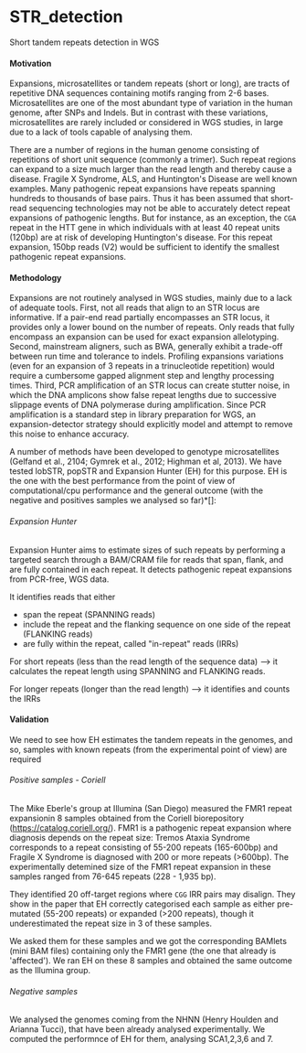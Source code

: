 # STR_detection
Short tandem repeats detection in WGS

#### Motivation


Expansions, microsatellites or tandem repeats (short or long), are tracts of repetitive DNA sequences containing motifs ranging from 2-6 bases. Microsatellites are one of the most abundant type of variation in the human genome, after SNPs and Indels. But in contrast with these variations, microsatellites are rarely included or considered in WGS studies, in large due to a lack of tools capable of analysing them.



There are a number of regions in the human genome consisting of repetitions of short unit sequence (commonly a trimer). Such repeat regions can expand to a size much larger than the read length and thereby cause a disease. Fragile X Syndrome, ALS, and Huntington's Disease are well known examples. Many pathogenic repeat expansions have repeats spanning hundreds to thousands of base pairs. Thus it has been assumed that short-read sequencing technologies may not be able to accurately detect repeat expansions of pathogenic lengths. But for instance, as an exception, the `CGA` repeat in the HTT gene in which individuals with at least 40 repeat units (120bp) are at risk of developing Huntington's disease. For this repeat expansion, 150bp reads (V2) would be sufficient to identify the smallest pathogenic repeat expansions.


#### Methodology

Expansions are not routinely analysed in WGS studies, mainly due to a lack of adequate tools. First, not all reads that align to an STR locus are informative. If a pair-end read partially encompasses an STR locus, it provides only a lower bound on the number of repeats. Only reads that fully encompass an expansion can be used for exact expansion allelotyping. Second, mainstream aligners, such as BWA, generally exhibit a trade-off between run time and tolerance to indels. Profiling expansions variations (even for an expansion of 3 repeats in a trinucleotide repetition) would require a cumbersome gapped alignment step and lengthy processing times. Third, PCR amplification of an STR locus can create stutter noise, in which the DNA amplicons show false repeat lengths due to successive slippage events of DNA polymerase during amplification. Since PCR amplification is a standard step in library preparation for WGS, an expansion-detector strategy should explicitly model and attempt to remove this noise to enhance accuracy.

A number of methods have been developed to genotype microsatellites (Gelfand et al., 2104; Gymrek et al., 2012; Highman et al, 2013). We have tested lobSTR, popSTR and Expansion Hunter (EH) for this purpose. EH is the one with the best performance from the point of view of computational/cpu performance and the general outcome (with the negative and positives samples we analysed so far)*[]:


###### Expansion Hunter

Expansion Hunter aims to estimate sizes of such repeats by performing a targeted search through a BAM/CRAM file for reads that span, flank, and are fully contained in each repeat. It detects pathogenic repeat expansions from PCR-free, WGS data.

It identifies reads that either

* span the repeat (SPANNING reads)
* include the repeat and the flanking sequence on one side of the repeat (FLANKING reads)
* are fully within the repeat, called "in-repeat" reads (IRRs)

For short repeats (less than the read length of the sequence data) --> it calculates the repeat length using SPANNING and FLANKING reads.

For longer repeats (longer than the read length) --> it identifies and counts the IRRs



#### Validation

We need to see how EH estimates the tandem repeats in the genomes, and so, samples with known repeats (from the experimental point of view) are required

###### Positive samples - Coriell

The Mike Eberle's group at Illumina (San Diego) measured the FMR1 repeat expansionin 8 samples obtained from the Coriell biorepository (https://catalog.coriell.org/). FMR1 is a pathogenic repeat expansion where diagnosis depends on the repeat size: Tremos Ataxia Syndrome corresponds to a repeat consisting of 55-200 repeats (165-600bp) and Fragile X Syndrome is diagnosed with 200 or more repeats (>600bp). The experimentally detemined size of the FMR1 repeat expansion in these samples ranged from 76-645 repeats (228 - 1,935 bp).

They identified 20 off-target regions where `CGG` IRR pairs may disalign. They show in the paper that EH correctly categorised each sample as either pre-mutated (55-200 repeats) or expanded (>200 repeats), though it underestimated the repeat size in 3 of these samples.

We asked them for these samples and we got the corresponding BAMlets (mini BAM files) containing only the FMR1 gene (the one that already is 'affected'). We ran EH on these 8 samples and obtained the same outcome as the Illumina group.

###### Negative samples

We analysed the genomes coming from the NHNN (Henry Houlden and Arianna Tucci), that have been already analysed experimentally. We computed the performnce of EH for them, analysing SCA1,2,3,6 and 7.

